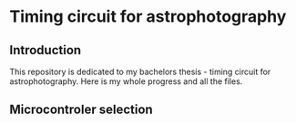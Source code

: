 # Timing circuit for astrophotography

## Introduction
This repository is dedicated to my bachelors thesis - timing circuit for astrophotography. Here is my whole progress and all the files.

## Microcontroler selection
